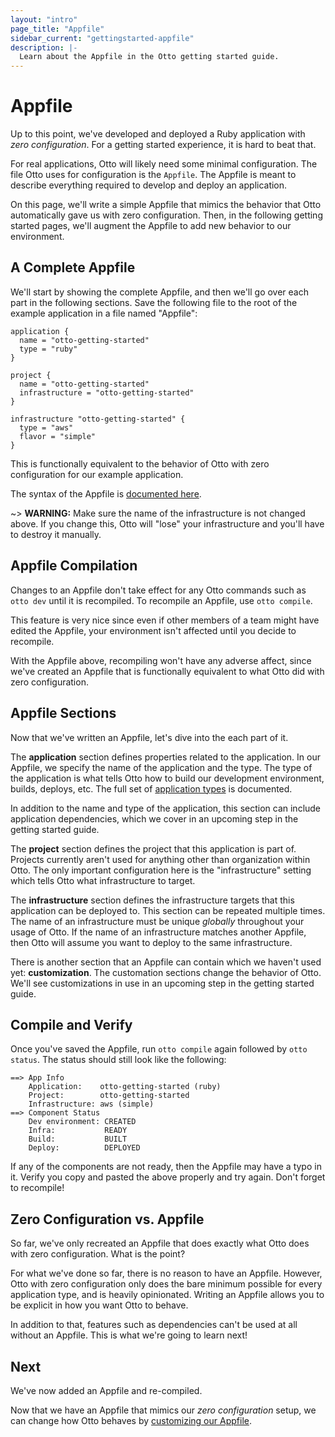 ```yaml
---
layout: "intro"
page_title: "Appfile"
sidebar_current: "gettingstarted-appfile"
description: |-
  Learn about the Appfile in the Otto getting started guide.
---
```


# Appfile

Up to this point, we've developed and deployed a Ruby application
with _zero configuration_. For a getting started experience, it is hard
to beat that.

For real applications, Otto will likely need some minimal configuration.
The file Otto uses for configuration is the `Appfile`. The Appfile is
meant to describe everything required to develop and deploy an application.

On this page, we'll write a simple Appfile that mimics the behavior that Otto
automatically gave us with zero configuration. Then, in the following
getting started pages, we'll augment the Appfile to add new behavior
to our environment.

## A Complete Appfile

We'll start by showing the complete Appfile, and then we'll go over
each part in the following sections. Save the following file to the
root of the example application in a file named "Appfile":

```
application {
  name = "otto-getting-started"
  type = "ruby"
}

project {
  name = "otto-getting-started"
  infrastructure = "otto-getting-started"
}

infrastructure "otto-getting-started" {
  type = "aws"
  flavor = "simple"
}
```

This is functionally equivalent to the behavior of Otto with zero
configuration for our example application.

The syntax of the Appfile is [documented here](/docs/appfile).

~> **WARNING:** Make sure the name of the infrastructure is not
changed above. If you change this, Otto will "lose" your infrastructure
and you'll have to destroy it manually.

## Appfile Compilation

Changes to an Appfile don't take effect for any Otto commands such
as `otto dev` until it is recompiled. To recompile an Appfile, use
`otto compile`.

This feature is very nice since even if other members of a team
might have edited the Appfile, your environment isn't affected
until you decide to recompile.

With the Appfile above, recompiling won't have any adverse affect,
since we've created an Appfile that is functionally equivalent to what
Otto did with zero configuration.

## Appfile Sections

Now that we've written an Appfile, let's dive into the each part of it.

The **application** section defines properties related to the application.
In our Appfile, we specify the name of the application and the type.
The type of the application is what tells Otto how to build our
development environment, builds, deploys, etc. The full set of
[application types](/docs/apps/index.html) is documented.

In addition to the name and type of the application, this section
can include application dependencies, which we cover in an upcoming
step in the getting started guide.

The **project** section defines the project that this application is part
of. Projects currently aren't used for anything other than organization
within Otto. The only important configuration here is the "infrastructure"
setting which tells Otto what infrastructure to target.

The **infrastructure** section defines the infrastructure targets
that this application can be deployed to. This section can be repeated
multiple times. The name of an infrastructure must be unique _globally_
throughout your usage of Otto. If the name of an infrastructure matches
another Appfile, then Otto will assume you want to deploy to the same
infrastructure.

There is another section that an Appfile can contain which we haven't
used yet: **customization**. The customation sections change the behavior
of Otto. We'll see customizations in use in an upcoming step in the
getting started guide.

## Compile and Verify

Once you've saved the Appfile, run `otto compile` again followed by
`otto status`. The status should still look like the following:

```
==> App Info
    Application:    otto-getting-started (ruby)
    Project:        otto-getting-started
    Infrastructure: aws (simple)
==> Component Status
    Dev environment: CREATED
    Infra:           READY
    Build:           BUILT
    Deploy:          DEPLOYED
```

If any of the components are not ready, then the Appfile may have a typo
in it. Verify you copy and pasted the above properly and try again. Don't
forget to recompile!

## Zero Configuration vs. Appfile

So far, we've only recreated an Appfile that does exactly what Otto does
with zero configuration. What is the point?

For what we've done so far, there is no reason to have an Appfile.
However, Otto with zero configuration only does the bare minimum possible
for every application type, and is heavily opinionated. Writing an
Appfile allows you to be explicit in how you want Otto to behave.

In addition to that, features such as dependencies can't be used at all
without an Appfile. This is what we're going to learn next!

## Next

We've now added an Appfile and re-compiled.

Now that we have an Appfile that mimics our _zero configuration_ setup,
we can change how Otto behaves by [customizing our Appfile](/intro/getting-started/customization.html).

